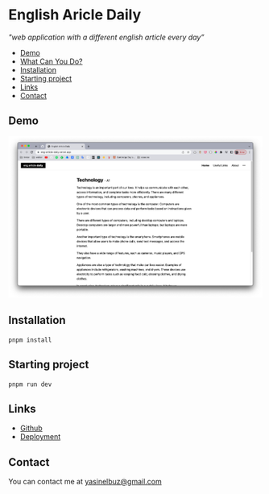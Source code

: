# English Aricle Daily

_"web application with a different english article every day”_


- [Demo](#demo)
- [What Can You Do?](#what-can-you-do)
- [Installation](#installation)
- [Starting project](#starting-project)
- [Links](#links)
- [Contact](#contact)


## Demo
![alt text](https://raw.githubusercontent.com/yasinelbuz/eng-article-daily/master/eng-article-daily-.png)


## Installation

```
pnpm install
```

## Starting project

```
pnpm run dev
```

## Links

- [Github](https://github.com/yasinelbuz/eng-article-daily/)
- [Deployment](https://eng-article-daily.vercel.app/)

## Contact
You can contact me at yasinelbuz@gmail.com
